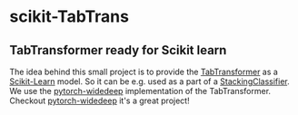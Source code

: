 
# scikit-TabTrans
## TabTransformer ready for Scikit learn

The idea behind this small project is to provide the [TabTransformer](https://arxiv.org/pdf/2012.06678.pdf) as a
[Scikit-Learn](https://scikit-learn.org/stable/) model. So it can be e.g. used as a part of a [StackingClassifier](https://scikit-learn.org/stable/modules/generated/sklearn.ensemble.StackingClassifier.html). We use the [pytorch-widedeep](https://github.com/jrzaurin/pytorch-widedeep) implementation of the TabTransformer. Checkout [pytorch-widedeep](https://github.com/jrzaurin/pytorch-widedeep) it's a great project!
